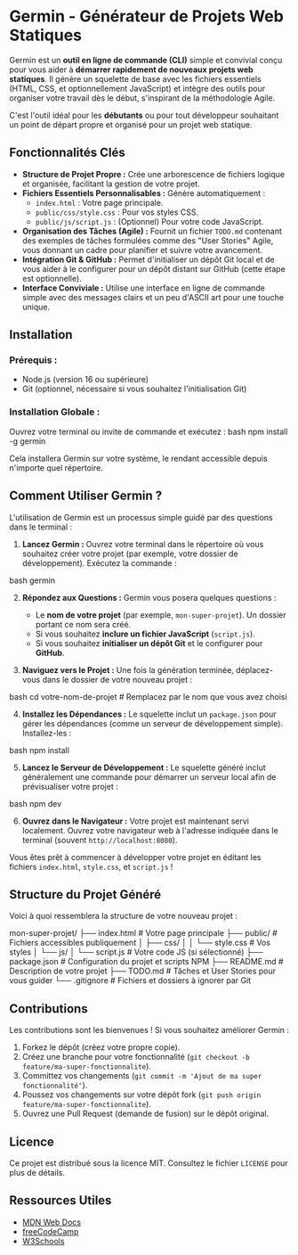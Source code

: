 # Germin - Générateur de Projets Web Statiques

Germin est un **outil en ligne de commande (CLI)** simple et convivial conçu pour vous aider à **démarrer rapidement de nouveaux projets web statiques**. Il génère un squelette de base avec les fichiers essentiels (HTML, CSS, et optionnellement JavaScript) et intègre des outils pour organiser votre travail dès le début, s'inspirant de la méthodologie Agile.

C'est l'outil idéal pour les **débutants** ou pour tout développeur souhaitant un point de départ propre et organisé pour un projet web statique.

## Fonctionnalités Clés

*   **Structure de Projet Propre :** Crée une arborescence de fichiers logique et organisée, facilitant la gestion de votre projet.
*   **Fichiers Essentiels Personnalisables :** Génère automatiquement :
    *   `index.html` : Votre page principale.
    *   `public/css/style.css` : Pour vos styles CSS.
    *   `public/js/script.js` : (Optionnel) Pour votre code JavaScript.
*   **Organisation des Tâches (Agile) :** Fournit un fichier `TODO.md` contenant des exemples de tâches formulées comme des "User Stories" Agile, vous donnant un cadre pour planifier et suivre votre avancement.
*   **Intégration Git & GitHub :** Permet d'initialiser un dépôt Git local et de vous aider à le configurer pour un dépôt distant sur GitHub (cette étape est optionnelle).
*   **Interface Conviviale :** Utilise une interface en ligne de commande simple avec des messages clairs et un peu d'ASCII art pour une touche unique.

## Installation

### Prérequis :

*   Node.js (version 16 ou supérieure)
*   Git (optionnel, nécessaire si vous souhaitez l'initialisation Git)

### Installation Globale :

Ouvrez votre terminal ou invite de commande et exécutez :
bash
npm install -g germin

Cela installera Germin sur votre système, le rendant accessible depuis n'importe quel répertoire.

## Comment Utiliser Germin ?

L'utilisation de Germin est un processus simple guidé par des questions dans le terminal :

1.  **Lancez Germin :**
    Ouvrez votre terminal dans le répertoire où vous souhaitez créer votre projet (par exemple, votre dossier de développement). Exécutez la commande :

bash
    germin


2.  **Répondez aux Questions :**
    Germin vous posera quelques questions :
    *   Le **nom de votre projet** (par exemple, `mon-super-projet`). Un dossier portant ce nom sera créé.
    *   Si vous souhaitez **inclure un fichier JavaScript** (`script.js`).
    *   Si vous souhaitez **initialiser un dépôt Git** et le configurer pour **GitHub**.

3.  **Naviguez vers le Projet :**
    Une fois la génération terminée, déplacez-vous dans le dossier de votre nouveau projet :

bash
    cd votre-nom-de-projet # Remplacez par le nom que vous avez choisi


4.  **Installez les Dépendances :**
    Le squelette inclut un `package.json` pour gérer les dépendances (comme un serveur de développement simple). Installez-les :

bash
    npm install


5.  **Lancez le Serveur de Développement :**
    Le squelette généré inclut généralement une commande pour démarrer un serveur local afin de prévisualiser votre projet :

bash
    npm dev


6.  **Ouvrez dans le Navigateur :**
    Votre projet est maintenant servi localement. Ouvrez votre navigateur web à l'adresse indiquée dans le terminal (souvent `http://localhost:8080`).

Vous êtes prêt à commencer à développer votre projet en éditant les fichiers `index.html`, `style.css`, et `script.js` !

## Structure du Projet Généré

Voici à quoi ressemblera la structure de votre nouveau projet :

mon-super-projet/
├── index.html          # Votre page principale
├── public/             # Fichiers accessibles publiquement
│   ├── css/
│   │   └── style.css   # Vos styles
│   └── js/
│       └── script.js   # Votre code JS (si sélectionné)
├── package.json        # Configuration du projet et scripts NPM
├── README.md           # Description de votre projet
├── TODO.md             # Tâches et User Stories pour vous guider
└── .gitignore          # Fichiers et dossiers à ignorer par Git

## Contributions

Les contributions sont les bienvenues ! Si vous souhaitez améliorer Germin :

1.  Forkez le dépôt (créez votre propre copie).
2.  Créez une branche pour votre fonctionnalité (`git checkout -b feature/ma-super-fonctionnalite`).
3.  Committez vos changements (`git commit -m 'Ajout de ma super fonctionnalité'`).
4.  Poussez vos changements sur votre dépôt fork (`git push origin feature/ma-super-fonctionnalite`).
5.  Ouvrez une Pull Request (demande de fusion) sur le dépôt original.

## Licence

Ce projet est distribué sous la licence MIT. Consultez le fichier `LICENSE` pour plus de détails.

## Ressources Utiles

*   [MDN Web Docs](https://developer.mozilla.org/)
*   [freeCodeCamp](https://www.freecodecamp.org/)
*   [W3Schools](https://www.w3schools.com/)